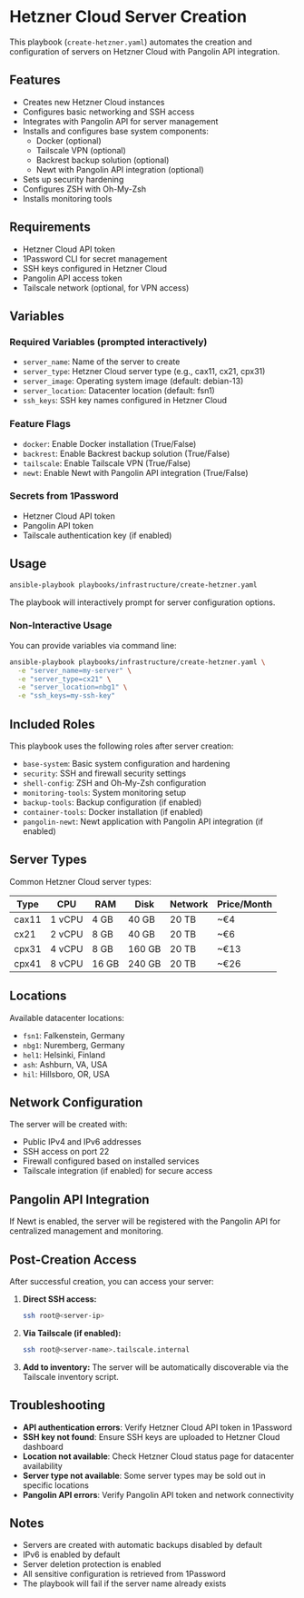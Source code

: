 # Hetzner Cloud Server Creation

This playbook (`create-hetzner.yaml`) automates the creation and configuration of servers on Hetzner Cloud with Pangolin API integration.

## Features

- Creates new Hetzner Cloud instances
- Configures basic networking and SSH access
- Integrates with Pangolin API for server management
- Installs and configures base system components:
  - Docker (optional)
  - Tailscale VPN (optional)
  - Backrest backup solution (optional)
  - Newt with Pangolin API integration (optional)
- Sets up security hardening
- Configures ZSH with Oh-My-Zsh
- Installs monitoring tools

## Requirements

- Hetzner Cloud API token
- 1Password CLI for secret management
- SSH keys configured in Hetzner Cloud
- Pangolin API access token
- Tailscale network (optional, for VPN access)

## Variables

### Required Variables (prompted interactively)

- `server_name`: Name of the server to create
- `server_type`: Hetzner Cloud server type (e.g., cax11, cx21, cpx31)
- `server_image`: Operating system image (default: debian-13)
- `server_location`: Datacenter location (default: fsn1)
- `ssh_keys`: SSH key names configured in Hetzner Cloud

### Feature Flags

- `docker`: Enable Docker installation (True/False)
- `backrest`: Enable Backrest backup solution (True/False)
- `tailscale`: Enable Tailscale VPN (True/False)
- `newt`: Enable Newt with Pangolin API integration (True/False)

### Secrets from 1Password

- Hetzner Cloud API token
- Pangolin API token
- Tailscale authentication key (if enabled)

## Usage

```bash
ansible-playbook playbooks/infrastructure/create-hetzner.yaml
```

The playbook will interactively prompt for server configuration options.

### Non-Interactive Usage

You can provide variables via command line:

```bash
ansible-playbook playbooks/infrastructure/create-hetzner.yaml \
  -e "server_name=my-server" \
  -e "server_type=cx21" \
  -e "server_location=nbg1" \
  -e "ssh_keys=my-ssh-key"
```

## Included Roles

This playbook uses the following roles after server creation:

- `base-system`: Basic system configuration and hardening
- `security`: SSH and firewall security settings
- `shell-config`: ZSH and Oh-My-Zsh configuration
- `monitoring-tools`: System monitoring setup
- `backup-tools`: Backup configuration (if enabled)
- `container-tools`: Docker installation (if enabled)
- `pangolin-newt`: Newt application with Pangolin API integration (if enabled)

## Server Types

Common Hetzner Cloud server types:

| Type | CPU | RAM | Disk | Network | Price/Month |
|------|-----|-----|------|---------|-------------|
| cax11 | 1 vCPU | 4 GB | 40 GB | 20 TB | ~€4 |
| cx21 | 2 vCPU | 8 GB | 40 GB | 20 TB | ~€6 |
| cpx31 | 4 vCPU | 8 GB | 160 GB | 20 TB | ~€13 |
| cpx41 | 8 vCPU | 16 GB | 240 GB | 20 TB | ~€26 |

## Locations

Available datacenter locations:

- `fsn1`: Falkenstein, Germany
- `nbg1`: Nuremberg, Germany  
- `hel1`: Helsinki, Finland
- `ash`: Ashburn, VA, USA
- `hil`: Hillsboro, OR, USA

## Network Configuration

The server will be created with:
- Public IPv4 and IPv6 addresses
- SSH access on port 22
- Firewall configured based on installed services
- Tailscale integration (if enabled) for secure access

## Pangolin API Integration

If Newt is enabled, the server will be registered with the Pangolin API for centralized management and monitoring.

## Post-Creation Access

After successful creation, you can access your server:

1. **Direct SSH access:**
   ```bash
   ssh root@<server-ip>
   ```

2. **Via Tailscale (if enabled):**
   ```bash
   ssh root@<server-name>.tailscale.internal
   ```

3. **Add to inventory:**
   The server will be automatically discoverable via the Tailscale inventory script.

## Troubleshooting

- **API authentication errors**: Verify Hetzner Cloud API token in 1Password
- **SSH key not found**: Ensure SSH keys are uploaded to Hetzner Cloud dashboard
- **Location not available**: Check Hetzner Cloud status page for datacenter availability
- **Server type not available**: Some server types may be sold out in specific locations
- **Pangolin API errors**: Verify Pangolin API token and network connectivity

## Notes

- Servers are created with automatic backups disabled by default
- IPv6 is enabled by default
- Server deletion protection is enabled
- All sensitive configuration is retrieved from 1Password
- The playbook will fail if the server name already exists